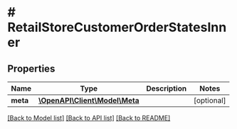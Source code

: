# # RetailStoreCustomerOrderStatesInner

## Properties

Name | Type | Description | Notes
------------ | ------------- | ------------- | -------------
**meta** | [**\OpenAPI\Client\Model\Meta**](Meta.md) |  | [optional]

[[Back to Model list]](../../README.md#models) [[Back to API list]](../../README.md#endpoints) [[Back to README]](../../README.md)
